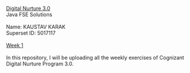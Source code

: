 [Digital Nurture 3.0](https://github.com/trinity2040/Digital-Nurture-3.0)
<br />
Java FSE Solutions
<br />
<br />
Name: KAUSTAV KARAK
<br />
Superset ID: 5017117
<br />
<br />
[Week 1](https://github.com/kaustavkarak/KaustavKarak_5017117/tree/main/Week%201)
<br />
<br />
In this repository, I will be uploading all the weekly exercises of Cognizant Digital Nurture Program 3.0.
